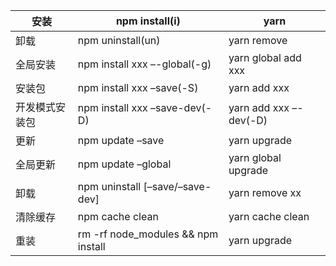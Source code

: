 | 安装           | npm install(i)                     | yarn                   |
| -------------- | ---------------------------------- | ---------------------- |
| 卸载           | npm uninstall(un)                  | yarn remove            |
| 全局安装       | npm install xxx –-global(-g)       | yarn global add xxx    |
| 安装包         | npm install xxx –save(-S)          | yarn add xxx           |
| 开发模式安装包 | npm install xxx –save-dev(-D)      | yarn add xxx –-dev(-D) |
| 更新           | npm update –save                   | yarn upgrade           |
| 全局更新       | npm update –global                 | yarn global upgrade    |
| 卸载           | npm uninstall [–save/–save-dev]    | yarn remove xx         |
| 清除缓存       | npm cache clean                    | yarn cache clean       |
| 重装           | rm -rf node_modules && npm install | yarn upgrade           |

